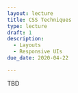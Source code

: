 ```yaml
---
layout: lecture
title: CSS Techniques
type: lecture
draft: 1
description:
  - Layouts
  - Responsive UIs
due_date: 2020-04-22

---
```


TBD